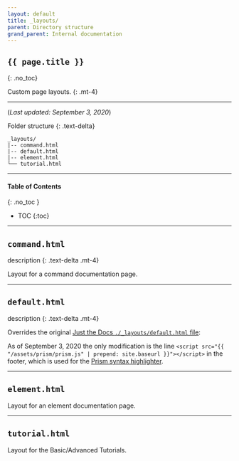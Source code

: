```yaml
---
layout: default
title: _layouts/
parent: Directory structure
grand_parent: Internal documentation
---
```


## `{{ page.title }}`
{: .no_toc}

Custom page layouts.
{: .mt-4}

---

(*Last updated: September 3, 2020*)

Folder structure
{: .text-delta}

```treeview
_layouts/
|-- command.html
|-- default.html
|-- element.html
└── tutorial.html
```

---

#### Table of Contents
{: .no_toc }

+ TOC
{:toc}

---

## `command.html`
description
{: .text-delta .mt-4}

Layout for a command documentation page.

---

## `default.html`
description
{: .text-delta .mt-4}

Overrides the original [Just the Docs `./_layouts/default.html` file](https://github.com/pmarsceill/just-the-docs/blob/master/_layouts/default.html):

As of September 3, 2020 the only modification is the line `<script src="{{ "/assets/prism/prism.js" | prepend: site.baseurl }}"></script>` in the footer, which is used for the [Prism syntax highlighter]({{site.baseurl}}/internal/directory-structure/assets#prism).

---

## `element.html`
Layout for an element documentation page.

---

## `tutorial.html`
Layout for the Basic/Advanced Tutorials.